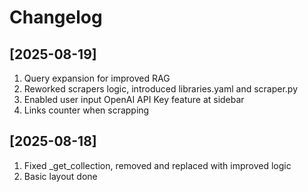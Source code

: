 # Changelog

## [2025-08-19]
1) Query expansion for improved RAG
2) Reworked scrapers logic, introduced libraries.yaml and scraper.py
3) Enabled user input OpenAI API Key feature at sidebar
4) Links counter when scrapping

## [2025-08-18]
1) Fixed _get_collection, removed and replaced with improved logic
2) Basic layout done